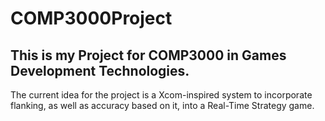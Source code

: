 # COMP3000Project
## This is my Project for COMP3000 in Games Development Technologies.
The current idea for the project is a Xcom-inspired system to incorporate flanking, as well as accuracy based on it, into a Real-Time Strategy game.
